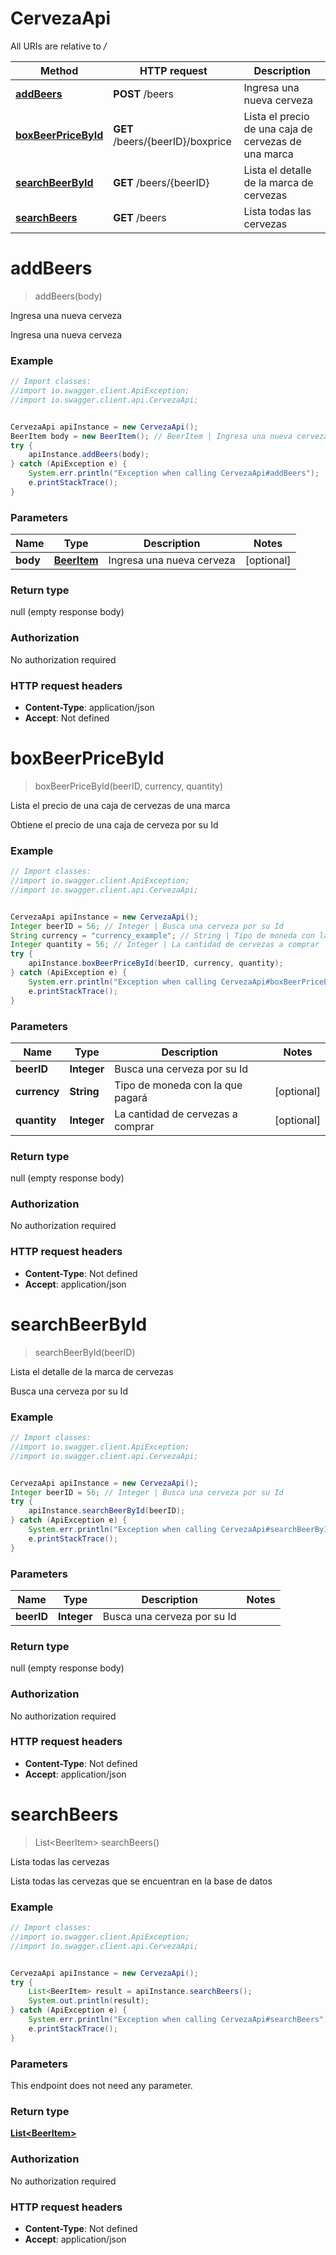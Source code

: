 # CervezaApi

All URIs are relative to */*

Method | HTTP request | Description
------------- | ------------- | -------------
[**addBeers**](CervezaApi.md#addBeers) | **POST** /beers | Ingresa una nueva cerveza
[**boxBeerPriceById**](CervezaApi.md#boxBeerPriceById) | **GET** /beers/{beerID}/boxprice | Lista el precio de una caja de cervezas de una marca
[**searchBeerById**](CervezaApi.md#searchBeerById) | **GET** /beers/{beerID} | Lista el detalle de la marca de cervezas
[**searchBeers**](CervezaApi.md#searchBeers) | **GET** /beers | Lista todas las cervezas

<a name="addBeers"></a>
# **addBeers**
> addBeers(body)

Ingresa una nueva cerveza

Ingresa una nueva cerveza

### Example
```java
// Import classes:
//import io.swagger.client.ApiException;
//import io.swagger.client.api.CervezaApi;


CervezaApi apiInstance = new CervezaApi();
BeerItem body = new BeerItem(); // BeerItem | Ingresa una nueva cerveza
try {
    apiInstance.addBeers(body);
} catch (ApiException e) {
    System.err.println("Exception when calling CervezaApi#addBeers");
    e.printStackTrace();
}
```

### Parameters

Name | Type | Description  | Notes
------------- | ------------- | ------------- | -------------
 **body** | [**BeerItem**](BeerItem.md)| Ingresa una nueva cerveza | [optional]

### Return type

null (empty response body)

### Authorization

No authorization required

### HTTP request headers

 - **Content-Type**: application/json
 - **Accept**: Not defined

<a name="boxBeerPriceById"></a>
# **boxBeerPriceById**
> boxBeerPriceById(beerID, currency, quantity)

Lista el precio de una caja de cervezas de una marca

Obtiene el precio de una caja de cerveza por su Id 

### Example
```java
// Import classes:
//import io.swagger.client.ApiException;
//import io.swagger.client.api.CervezaApi;


CervezaApi apiInstance = new CervezaApi();
Integer beerID = 56; // Integer | Busca una cerveza por su Id
String currency = "currency_example"; // String | Tipo de moneda con la que pagará
Integer quantity = 56; // Integer | La cantidad de cervezas a comprar
try {
    apiInstance.boxBeerPriceById(beerID, currency, quantity);
} catch (ApiException e) {
    System.err.println("Exception when calling CervezaApi#boxBeerPriceById");
    e.printStackTrace();
}
```

### Parameters

Name | Type | Description  | Notes
------------- | ------------- | ------------- | -------------
 **beerID** | **Integer**| Busca una cerveza por su Id |
 **currency** | **String**| Tipo de moneda con la que pagará | [optional]
 **quantity** | **Integer**| La cantidad de cervezas a comprar | [optional]

### Return type

null (empty response body)

### Authorization

No authorization required

### HTTP request headers

 - **Content-Type**: Not defined
 - **Accept**: application/json

<a name="searchBeerById"></a>
# **searchBeerById**
> searchBeerById(beerID)

Lista el detalle de la marca de cervezas

Busca una cerveza por su Id 

### Example
```java
// Import classes:
//import io.swagger.client.ApiException;
//import io.swagger.client.api.CervezaApi;


CervezaApi apiInstance = new CervezaApi();
Integer beerID = 56; // Integer | Busca una cerveza por su Id
try {
    apiInstance.searchBeerById(beerID);
} catch (ApiException e) {
    System.err.println("Exception when calling CervezaApi#searchBeerById");
    e.printStackTrace();
}
```

### Parameters

Name | Type | Description  | Notes
------------- | ------------- | ------------- | -------------
 **beerID** | **Integer**| Busca una cerveza por su Id |

### Return type

null (empty response body)

### Authorization

No authorization required

### HTTP request headers

 - **Content-Type**: Not defined
 - **Accept**: application/json

<a name="searchBeers"></a>
# **searchBeers**
> List&lt;BeerItem&gt; searchBeers()

Lista todas las cervezas

Lista todas las cervezas que se encuentran en la base de datos

### Example
```java
// Import classes:
//import io.swagger.client.ApiException;
//import io.swagger.client.api.CervezaApi;


CervezaApi apiInstance = new CervezaApi();
try {
    List<BeerItem> result = apiInstance.searchBeers();
    System.out.println(result);
} catch (ApiException e) {
    System.err.println("Exception when calling CervezaApi#searchBeers");
    e.printStackTrace();
}
```

### Parameters
This endpoint does not need any parameter.

### Return type

[**List&lt;BeerItem&gt;**](BeerItem.md)

### Authorization

No authorization required

### HTTP request headers

 - **Content-Type**: Not defined
 - **Accept**: application/json

